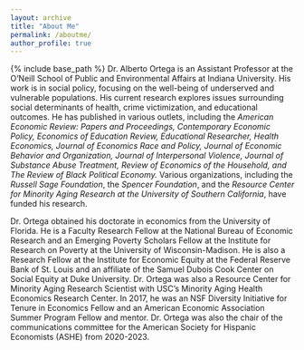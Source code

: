 ```yaml
---
layout: archive
title: "About Me"
permalink: /aboutme/
author_profile: true
---
```


{% include base_path %}
Dr. Alberto Ortega is an Assistant Professor at the O’Neill School of Public and Environmental Affairs at Indiana University. His work is in social policy, focusing on the well-being of underserved and vulnerable populations. His current research explores issues surrounding social determinants of health, crime victimization, and educational outcomes. He has published in various outlets, including the *American Economic Review: Papers and Proceedings, Contemporary Economic Policy, Economics of Education Review, Educational Researcher, Health Economics, Journal of Economics Race and Policy, Journal of Economic Behavior and Organization, Journal of Interpersonal Violence, Journal of Substance Abuse Treatment, Review of Economics of the Household, and The Review of Black Political Economy.* Various organizations, including the *Russell Sage Foundation*, the *Spencer Foundation*, and the *Resource Center for Minority Aging Research at the University of Southern California*, have funded his research.

Dr. Ortega obtained his doctorate in economics from the University of Florida. He is a Faculty Research Fellow at the National Bureau of Economic Research and an Emerging Poverty Scholars Fellow at the Institute for Research on Poverty at the University of Wisconsin-Madison. He is also a Research Fellow at the Institute for Economic Equity at the Federal Reserve Bank of St. Louis and an affiliate of the Samuel Dubois Cook Center on Social Equity at Duke University. Dr. Ortega was also a Resource Center for Minority Aging Research Scientist with USC’s Minority Aging Health Economics Research Center. In 2017, he was an NSF Diversity Initiative for Tenure in Economics Fellow and an American Economic Association Summer Program Fellow and mentor. Dr. Ortega was also the chair of the communications committee for the American Society for Hispanic Economists (ASHE) from 2020-2023.


